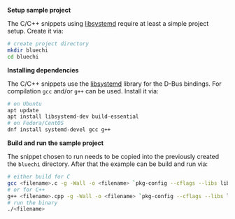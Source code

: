 <!-- markdownlint-disable-file MD013 MD036 MD041 -->

**Setup sample project**

The C/C++ snippets using [libsystemd](https://www.freedesktop.org/software/systemd/man/libsystemd.html) require at least a simple project setup. Create it via:

```bash
# create project directory
mkdir bluechi
cd bluechi
```

**Installing dependencies**

The C/C++ snippets use the [libsystemd](https://www.freedesktop.org/software/systemd/man/libsystemd.html) library for the D-Bus bindings. For compilation `gcc` and/or `g++` can be used. Install it via:

```bash
# on Ubuntu
apt update
apt install libsystemd-dev build-essential
# on Fedora/CentOS
dnf install systemd-devel gcc g++
```

**Build and run the sample project**

The snippet chosen to run needs to be copied into the previously created the `bluechi` directory. After that the example can be build and run via:

```bash
# either build for C
gcc <filename>.c -g -Wall -o <filename> `pkg-config --cflags --libs libsystemd`
# or for C++
g++ <filename>.cpp -g -Wall -o <filename> `pkg-config --cflags --libs libsystemd`
# run the binary
./<filename>
```
